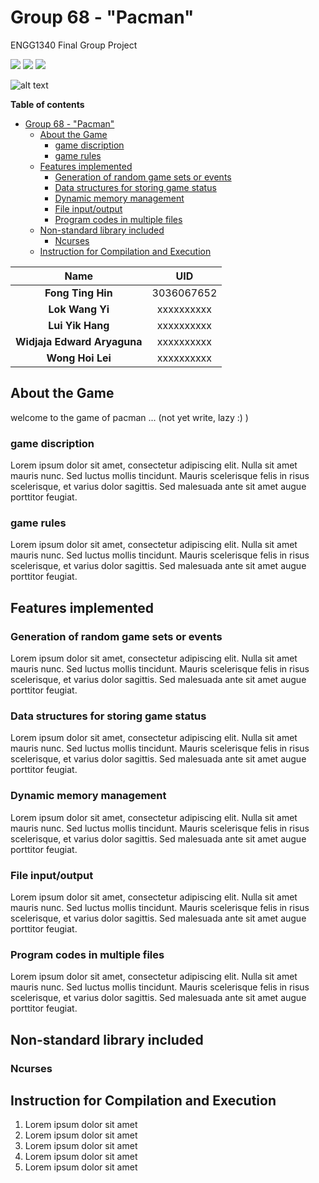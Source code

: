 # Group 68 - "Pacman"
ENGG1340 Final Group Project

![](https://img.shields.io/badge/Exam%20Preparation-low-red) ![](https://img.shields.io/badge/Stress%20level-High-critical) ![](https://img.shields.io/badge/C%2B%2B%20-100%25-brightgreen)

![alt text](https://m.media-amazon.com/images/S/aplus-media-library-service-media/aab7335f-9acf-46b6-bd3b-ee09c407e7ca.__CR0,0,970,300_PT0_SX970_V1___.jpg)

**Table of contents**

- [Group 68 - "Pacman"](#group-68---pacman)
  - [About the Game](#about-the-game)
    - [game discription](#game-discription)
    - [game rules](#game-rules)
  - [Features implemented](#features-implemented)
    - [Generation of random game sets or events](#generation-of-random-game-sets-or-events)
    - [Data structures for storing game status](#data-structures-for-storing-game-status)
    - [Dynamic memory management](#dynamic-memory-management)
    - [File input/output](#file-inputoutput)
    - [Program codes in multiple files](#program-codes-in-multiple-files)
  - [Non-standard library included](#non-standard-library-included)
    - [Ncurses](#ncurses)
  - [Instruction for Compilation and Execution](#instruction-for-compilation-and-execution)


| Name  | UID  |
| :------------: | :------------: |
|  **Fong Ting Hin** | 3036067652 |
|  **Lok Wang Yi** |  xxxxxxxxxx |
|  **Lui Yik Hang** |  xxxxxxxxxx |
|  **Widjaja Edward Aryaguna** |  xxxxxxxxxx |
|  **Wong Hoi Lei** | xxxxxxxxxx |


##  About the Game

welcome to the game of pacman ... (not yet write, lazy :) )

###  game discription 

Lorem ipsum dolor sit amet, consectetur adipiscing elit. Nulla sit amet mauris nunc. Sed luctus mollis tincidunt. Mauris scelerisque felis in risus scelerisque, et varius dolor sagittis. Sed malesuada ante sit amet augue porttitor feugiat. 

###  game rules

Lorem ipsum dolor sit amet, consectetur adipiscing elit. Nulla sit amet mauris nunc. Sed luctus mollis tincidunt. Mauris scelerisque felis in risus scelerisque, et varius dolor sagittis. Sed malesuada ante sit amet augue porttitor feugiat. 


##  Features implemented 
### Generation of random game sets or events

Lorem ipsum dolor sit amet, consectetur adipiscing elit. Nulla sit amet mauris nunc. Sed luctus mollis tincidunt. Mauris scelerisque felis in risus scelerisque, et varius dolor sagittis. Sed malesuada ante sit amet augue porttitor feugiat. 


### Data structures for storing game status

Lorem ipsum dolor sit amet, consectetur adipiscing elit. Nulla sit amet mauris nunc. Sed luctus mollis tincidunt. Mauris scelerisque felis in risus scelerisque, et varius dolor sagittis. Sed malesuada ante sit amet augue porttitor feugiat. 

### Dynamic memory management

Lorem ipsum dolor sit amet, consectetur adipiscing elit. Nulla sit amet mauris nunc. Sed luctus mollis tincidunt. Mauris scelerisque felis in risus scelerisque, et varius dolor sagittis. Sed malesuada ante sit amet augue porttitor feugiat. 

### File input/output

Lorem ipsum dolor sit amet, consectetur adipiscing elit. Nulla sit amet mauris nunc. Sed luctus mollis tincidunt. Mauris scelerisque felis in risus scelerisque, et varius dolor sagittis. Sed malesuada ante sit amet augue porttitor feugiat. 

### Program codes in multiple files

Lorem ipsum dolor sit amet, consectetur adipiscing elit. Nulla sit amet mauris nunc. Sed luctus mollis tincidunt. Mauris scelerisque felis in risus scelerisque, et varius dolor sagittis. Sed malesuada ante sit amet augue porttitor feugiat. 



##  Non-standard library included
###  Ncurses

## Instruction for Compilation and Execution

1. Lorem ipsum dolor sit amet
2. Lorem ipsum dolor sit amet
3. Lorem ipsum dolor sit amet
4. Lorem ipsum dolor sit amet
5. Lorem ipsum dolor sit amet